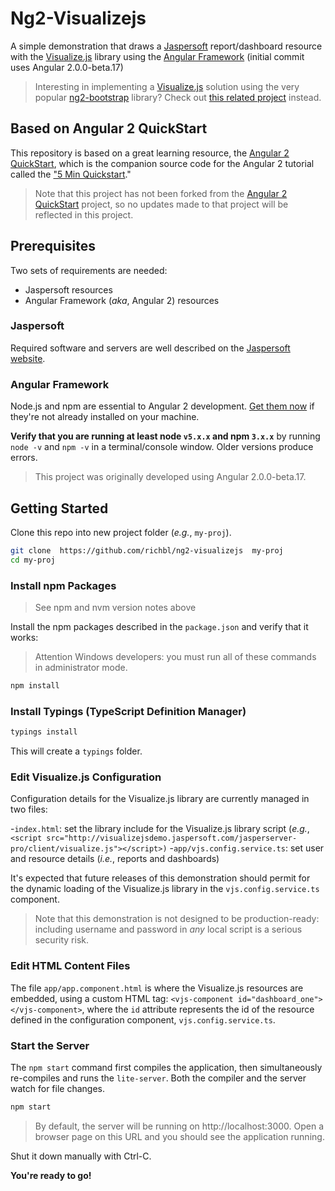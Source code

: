 # Ng2-Visualizejs
A simple demonstration that draws a [Jaspersoft](http://www.jaspersoft.com/) report/dashboard resource with the [Visualize.js](http://community.jaspersoft.com/project/visualizejs) library using the [Angular Framework](https://angular.io/) (initial commit uses Angular 2.0.0-beta.17)

> Interesting in implementing a [Visualize.js](http://community.jaspersoft.com/project/visualizejs) solution using the very popular [ng2-bootstrap](https://github.com/valor-software/ng2-bootstrap) library? Check out [this related project](https://github.com/richbl/ng2-bootstrap-visualizejs) instead.

## Based on Angular 2 QuickStart
This repository is based on a great learning resource, the [Angular 2 QuickStart](https://github.com/angular/quickstart), which is the companion source code for the Angular 2 tutorial called the ["5 Min Quickstart](https://angular.io/docs/ts/latest/quickstart.html)."

> Note that this project has not been forked from the [Angular 2 QuickStart](https://github.com/angular/quickstart) project, so no updates made to that project will be reflected in this project.


## Prerequisites

Two sets of requirements are needed:

 - Jaspersoft resources
 - Angular Framework (*aka*, Angular 2) resources

### Jaspersoft
Required software and servers are well described on the [Jaspersoft website](http://community.jaspersoft.com/sites/default/files/wiki_attachments/main_1.html).

### Angular Framework
Node.js and npm are essential to Angular 2 development. <a href="https://docs.npmjs.com/getting-started/installing-node" target="_blank" title="Installing Node.js and updating npm"> Get them now</a> if they're not already installed on your machine.
 
**Verify that you are running at least node `v5.x.x` and npm `3.x.x`**
by running `node -v` and `npm -v` in a terminal/console window.
Older versions produce errors.

> This project was originally developed using Angular 2.0.0-beta.17.

## Getting Started

Clone this repo into new project folder (*e.g.*, `my-proj`).
```bash
git clone  https://github.com/richbl/ng2-visualizejs  my-proj
cd my-proj
```

### Install npm Packages

> See npm and nvm version notes above

Install the npm packages described in the `package.json` and verify that it works:

> Attention Windows developers: you must run all of these commands in administrator mode.

```bash
npm install
```
### Install Typings (TypeScript Definition Manager)

```bash
typings install
```
This will create a `typings` folder.

### Edit Visualize.js Configuration

Configuration details for the Visualize.js library are currently managed in two files:

-`index.html`: set the library include for the Visualize.js library script (*e.g.*,  `<script src="http://visualizejsdemo.jaspersoft.com/jasperserver-pro/client/visualize.js"></script>)`
-`app/vjs.config.service.ts`: set user and resource details (*i.e.*, reports and dashboards) 

It's expected that future releases of this demonstration should permit for the dynamic loading of the Visualize.js library in the `vjs.config.service.ts` component.

> Note that this demonstration is not designed to be production-ready: including username and password in *any* local script is a serious security risk.

### Edit HTML Content Files
The file `app/app.component.html` is where the Visualize.js resources are embedded, using a custom HTML tag:  `<vjs-component id="dashboard_one"></vjs-component>`, where the `id` attribute represents the id of the resource defined in the configuration component, `vjs.config.service.ts`.

### Start the Server

The `npm start` command first compiles the application, 
then simultaneously re-compiles and runs the `lite-server`.
Both the compiler and the server watch for file changes.

```bash
npm start
```

> By default, the server will be running on http://localhost:3000. Open a browser page on this URL and you should see the application running.

Shut it down manually with Ctrl-C.

**You're ready to go!**
